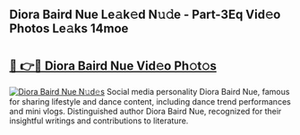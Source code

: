 ## Diora Baird Nue Le𝚊k𝚎d N𝚞𝚍e - Part-3Eq Vid𝚎o Photos Le𝚊ks 14moe

# <h2><a href="http://fb3reli.evod.top/?m=Diora+Baird+Nue">🔗 👉🔴 Diora Baird Nue Vid𝚎o Ph𝚘t𝚘s</a></h2>

[![Diora Baird Nue N𝚞d𝚎s](https://i.imgur.com/8V9OHl7.gif)](http://fb3reli.evod.top/?m=Diora+Baird+Nue)
Social media personality Diora Baird Nue, famous for sharing lifestyle and dance content, including dance trend performances and mini vlogs. Distinguished author Diora Baird Nue, recognized for their insightful writings and contributions to literature. 
